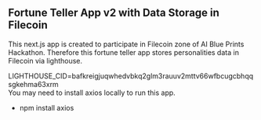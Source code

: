 ## Fortune Teller App v2 with Data Storage in Filecoin ##

This next.js app is created to participate in Filecoin zone of AI Blue Prints Hackathon. Therefore this fortune teller app stores personalities data in Filecoin via lighthouse. <br>

LIGHTHOUSE_CID=bafkreigjuqwhedvbkq2glm3rauuv2mttv66wfbcugcbhqqsgkehma63xrm
<br>
You may need to install axios locally to run this app.<br>
- npm install axios

